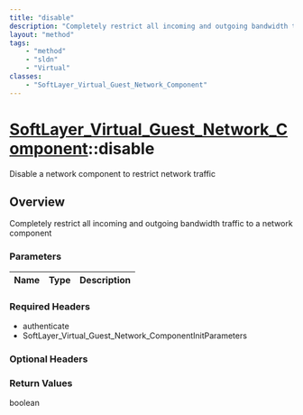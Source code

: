 ```yaml
---
title: "disable"
description: "Completely restrict all incoming and outgoing bandwidth traffic to a network component"
layout: "method"
tags:
    - "method"
    - "sldn"
    - "Virtual"
classes:
    - "SoftLayer_Virtual_Guest_Network_Component"
---
```

# [SoftLayer_Virtual_Guest_Network_Component](/reference/services/SoftLayer_Virtual_Guest_Network_Component)::disable

Disable a network component to restrict network traffic


## Overview 
Completely restrict all incoming and outgoing bandwidth traffic to a network component 

### Parameters 
|Name | Type | Description |
| --- | --- | --- |


### Required Headers
* authenticate
* SoftLayer_Virtual_Guest_Network_ComponentInitParameters

### Optional Headers

### Return Values
boolean


